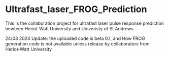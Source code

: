 # Ultrafast_laser_FROG_Prediction
This is the collaboration project for ultrafast laser pulse response prediction bewteen Heriot-Watt University and Univeristy of St Andrews 

24/03 2024  Update: the uploaded code is beta 0.1, and How FROG generation code is not available unless release by collaborators from Heriot-Watt University

